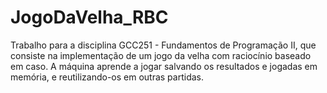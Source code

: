 # JogoDaVelha_RBC

Trabalho para a disciplina GCC251 - Fundamentos de Programação II, que consiste na implementação de um jogo da velha com raciocínio baseado em caso. A máquina aprende a jogar salvando os resultados e jogadas em memória, e reutilizando-os em outras partidas.
